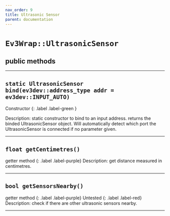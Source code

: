 ```yaml
---
nav_order: 9
title: Ultrasonic Sensor
parent: documentation
---
```


# `Ev3Wrap::UltrasonicSensor`
## public methods

---

## `static UltrasonicSensor bind(ev3dev::address_type addr = ev3dev::INPUT_AUTO)`
Constructor 
{: .label .label-green }

Description: static constructor to bind to an input address.
returns the binded UltrasonicSensor object. Will automatically detect which port the UltrasonicSensor is connected if no parameter given.

---

## `float getCentimetres()`
getter method
{: .label .label-purple}
Description: get distance measured in centimetres.

---

## `bool getSensorsNearby()`
getter method
{: .label .label-purple}
Untested
{: .label .label-red}
Description: check if there are other ultrasonic sensors nearby.

---
